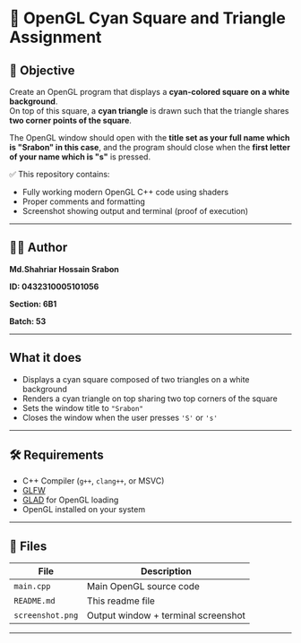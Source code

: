 # 🎨 OpenGL Cyan Square and Triangle Assignment

## 📌 Objective

Create an OpenGL program that displays a **cyan-colored square on a white background**.  
On top of this square, a **cyan triangle** is drawn such that the triangle shares **two corner points of the square**.  

The OpenGL window should open with the **title set as your full name which is "Srabon" in this case**, and the program should close when the **first letter of your name which is "s"** is pressed.

✅ This repository contains:
- Fully working modern OpenGL C++ code using shaders
- Proper comments and formatting
- Screenshot showing output and terminal (proof of execution)

---

## 👨‍💻 Author

**Md.Shahriar Hossain Srabon**

**ID: 0432310005101056**

**Section: 6B1**

**Batch: 53**

---

## What it does

- Displays a cyan square composed of two triangles on a white background
- Renders a cyan triangle on top sharing two top corners of the square
- Sets the window title to `"Srabon"`
- Closes the window when the user presses `'S'` or `'s'`

---

## 🛠 Requirements

- C++ Compiler (`g++`, `clang++`, or MSVC)
- [GLFW](https://www.glfw.org/)
- [GLAD](https://glad.dav1d.de/) for OpenGL loading
- OpenGL installed on your system

---

## 📂 Files

| File            | Description                        |
|-----------------|----------------------------------|
| `main.cpp`      | Main OpenGL source code           |
| `README.md`     | This readme file                  |
| `screenshot.png`| Output window + terminal screenshot|

---
